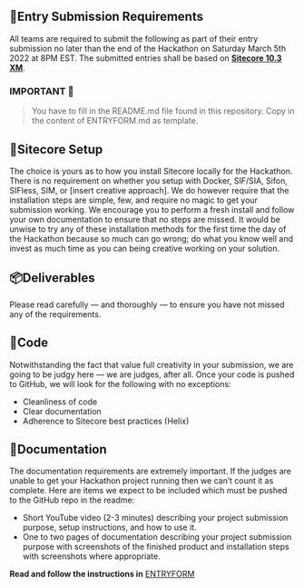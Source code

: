 ## 📜Entry Submission Requirements 
All teams are required to submit the following as part of their entry submission no later than the end of the Hackathon on Saturday March 5th 2022 at 8PM EST. The submitted entries shall be based on [**Sitecore 10.3 XM**](https://dev.sitecore.net/Downloads/Sitecore_Experience_Platform/103/Sitecore_Experience_Platform_103.aspx).

### IMPORTANT  👀
> You have to fill in the README.md file found in this repository. Copy in the content of 
> ENTRYFORM.md as template.

## 🔧Sitecore Setup

The choice is yours as to how you install Sitecore locally for the Hackathon. There is no requirement on whether you setup with Docker, SIF/SIA, Sifon, SIFless, SIM, or [insert creative approach]. We do however require that the installation steps are simple, few, and require no magic to get your submission working. We encourage you to perform a fresh install and follow your own documentation to ensure that no steps are missed. It would be unwise to try any of these installation methods for the first time the day of the Hackathon because so much can go wrong; do what you know well and invest as much time as you can being creative working on your solution.

## 📦Deliverables
Please read carefully — and thoroughly — to ensure you have not missed any of the requirements.

## 🍝Code
Notwithstanding the fact that value full creativity in your submission, we are going to be judgy here — we are judges, after all. Once your code is pushed to GitHub, we will look for the following with no exceptions:
- Cleanliness of code
- Clear documentation
- Adherence to Sitecore best practices (Helix)

## 📼Documentation
The documentation requirements are extremely important. If the judges are unable to get your Hackathon project running then we can’t count it as complete. Here are items we expect to be included which must be pushed to the GitHub repo in the readme:
- Short YouTube video (2-3 minutes) describing your project submission purpose, setup instructions, and how to use it.
- One to two pages of documentation describing your project submission purpose with screenshots of the finished product and installation steps with screenshots where appropriate.

__Read and follow the instructions in__ [ENTRYFORM](ENTRYFORM.md)

